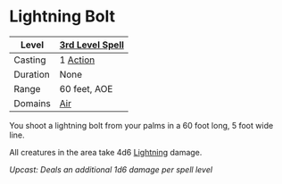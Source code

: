 ---
---

# Lightning Bolt

|Level|[3rd Level Spell](../../../Spell%20Level.md)|
|-----|---------------|
|Casting|1 [Action](../../../../Game%20Procedures/Action.md)|
|Duration|None|
|Range|60 feet, AOE|
|Domains|[Air](../../../Spell%20Domains/Air.md)|

You shoot a lightning bolt from your palms in a 60 foot long, 5 foot wide line.

All creatures in the area take 4d6 [Lightning](../../../../Damage%20Types/Lightning.md) damage.

*Upcast: Deals an additional 1d6 damage per spell level*
